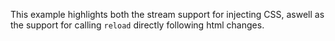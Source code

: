 
This example highlights both the stream support for injecting CSS, aswell
as the support for calling `reload` directly following html changes.
